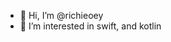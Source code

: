 - 👋 Hi, I’m @richieoey
- 👀 I’m interested in swift, and kotlin

<!---
richieoey/richieoey is a ✨ special ✨ repository because its `README.md` (this file) appears on your GitHub profile.
You can click the Preview link to take a look at your changes.
--->
